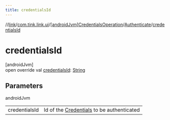 ```yaml
---
title: credentialsId
---
```

//[link](../../../../index.html)/[com.tink.link.ui](../../index.html)/[[androidJvm]CredentialsOperation](../index.html)/[Authenticate](index.html)/[credentialsId](credentials-id.html)



# credentialsId



[androidJvm]\
open override val [credentialsId](credentials-id.html): [String](https://kotlinlang.org/api/latest/jvm/stdlib/kotlin/-string/index.html)



## Parameters


androidJvm

| | |
|---|---|
| credentialsId | Id of the [Credentials](../../../com.tink.model.credentials/[android-jvm]-credentials/index.html) to be authenticated |




